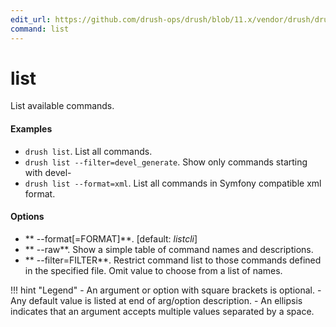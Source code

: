 ```yaml
---
edit_url: https://github.com/drush-ops/drush/blob/11.x/vendor/drush/drush/src/Commands/help/ListCommands.php
command: list
---
```

# list

List available commands.

#### Examples

- <code>drush list</code>. List all commands.
- <code>drush list --filter=devel_generate</code>. Show only commands starting with devel-
- <code>drush list --format=xml</code>. List all commands in Symfony compatible xml format.

#### Options

- ** --format[=FORMAT]**.  [default: *listcli*]
- ** --raw**. Show a simple table of command names and descriptions.
- ** --filter=FILTER**. Restrict command list to those commands defined in the specified file. Omit value to choose from a list of names.

!!! hint "Legend"
    - An argument or option with square brackets is optional.
    - Any default value is listed at end of arg/option description.
    - An ellipsis indicates that an argument accepts multiple values separated by a space.